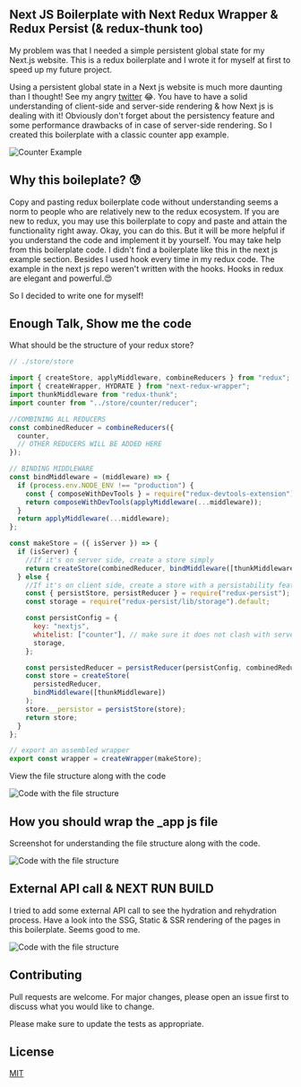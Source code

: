 ## Next JS Boilerplate with Next Redux Wrapper & Redux Persist (& redux-thunk too)

My problem was that I needed a simple persistent global state for my Next.js website. This is a redux boilerplate and I wrote it for myself at first to speed up my future project.

Using a persistent global state in a Next js website is much more daunting than I thought! See my angry [twitter](https://twitter.com/fazlulkarimweb/status/1266463218265812992) 😂. You have to have a solid understanding of client-side and server-side rendering & how Next js is dealing with it! Obviously don't forget about the persistency feature and some performance drawbacks of in case of server-side rendering. So I created this boilerplate with a classic counter app example.

![Counter Example](https://github.com/fazlulkarimweb/with-next-redux-wrapper-redux-persist/blob/master/public/Homepage.gif?raw=true)

## Why this boileplate? 😰

Copy and pasting redux boilerplate code without understanding seems a norm to people who are relatively new to the redux ecosystem. If you are new to redux, you may use this boilerplate to copy and paste and attain the functionality right away. Okay, you can do this. But it will be more helpful if you understand the code and implement it by yourself. You may take help from this boilerplate code. I didn't find a boilerplate like this in the next js example section. Besides I used hook every time in my redux code. The example in the next js repo weren't written with the hooks. Hooks in redux are elegant and powerful.😍

So I decided to write one for myself!

## Enough Talk, Show me the code

What should be the structure of your redux store?

```javascript
// ./store/store

import { createStore, applyMiddleware, combineReducers } from "redux";
import { createWrapper, HYDRATE } from "next-redux-wrapper";
import thunkMiddleware from "redux-thunk";
import counter from "../store/counter/reducer";

//COMBINING ALL REDUCERS
const combinedReducer = combineReducers({
  counter,
  // OTHER REDUCERS WILL BE ADDED HERE
});

// BINDING MIDDLEWARE
const bindMiddleware = (middleware) => {
  if (process.env.NODE_ENV !== "production") {
    const { composeWithDevTools } = require("redux-devtools-extension");
    return composeWithDevTools(applyMiddleware(...middleware));
  }
  return applyMiddleware(...middleware);
};

const makeStore = ({ isServer }) => {
  if (isServer) {
    //If it's on server side, create a store simply
    return createStore(combinedReducer, bindMiddleware([thunkMiddleware]));
  } else {
    //If it's on client side, create a store with a persistability feature
    const { persistStore, persistReducer } = require("redux-persist");
    const storage = require("redux-persist/lib/storage").default;

    const persistConfig = {
      key: "nextjs",
      whitelist: ["counter"], // make sure it does not clash with server keys
      storage,
    };

    const persistedReducer = persistReducer(persistConfig, combinedReducer);
    const store = createStore(
      persistedReducer,
      bindMiddleware([thunkMiddleware])
    );
    store.__persistor = persistStore(store);
    return store;
  }
};

// export an assembled wrapper
export const wrapper = createWrapper(makeStore);
```

View the file structure along with the code

![Code with the file structure](https://github.com/fazlulkarimweb/with-next-redux-wrapper-redux-persist/blob/master/public/_appjs.png?raw=true)

## How you should wrap the \_app js file

Screenshot for understanding the file structure along with the code.

![Code with the file structure](https://github.com/fazlulkarimweb/with-next-redux-wrapper-redux-persist/blob/master/public/next%20app%20wrapper.png?raw=true)

## External API call & NEXT RUN BUILD

I tried to add some external API call to see the hydration and rehydration process. Have a look into the SSG, Static & SSR rendering of the pages in this boilerplate. Seems good to me.

![Code with the file structure](https://github.com/fazlulkarimweb/with-next-redux-wrapper-redux-persist/blob/master/public/Next_Build.png?raw=true)

## Contributing

Pull requests are welcome. For major changes, please open an issue first to discuss what you would like to change.

Please make sure to update the tests as appropriate.

## License

[MIT](https://choosealicense.com/licenses/mit/)
